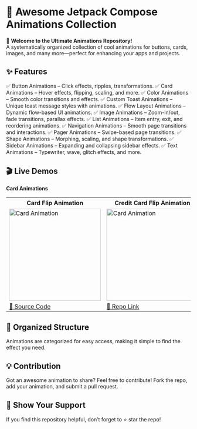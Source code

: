 # 🚀 Awesome Jetpack Compose Animations Collection
🎨 **Welcome to the Ultimate Animations Repository!**<br>
A systematically organized collection of cool animations for buttons, cards, images, and many more—perfect for enhancing your apps and projects.

## ✨ Features
✅ Button Animations – Click effects, ripples, transformations.
✅ Card Animations – Hover effects, flipping, scaling, and more.
✅ Color Animations – Smooth color transitions and effects.
✅ Custom Toast Animations – Unique toast message styles with animations.
✅ Flow Layout Animations – Dynamic flow-based UI animations.
✅ Image Animations – Zoom-in/out, fade transitions, parallax effects.
✅ List Animations – Item entry, exit, and reordering animations.
✅ Navigation Animations – Smooth page transitions and interactions.
✅ Pager Animations – Swipe-based page transitions.
✅ Shape Animations – Morphing, scaling, and shape transformations.
✅ Sidebar Animations – Expanding and collapsing sidebar effects.
✅ Text Animations – Typewriter, wave, glitch effects, and more.

## 🎬 Live Demos  

**Card Animations**
<table>
  <tr>
    <th>Card Flip Animation</th>
    <th>Credit Card Flip Animation</th>
    <th>Dynamic card List Animation</th>
  </tr>

  <tr>
    <td><img src="https://github.com/user-attachments/assets/0dba3a9c-c1d2-4e97-af05-9fa2eb9d4894" alt="Card Animation" width="250"></td>
    <td><img src="https://github.com/user-attachments/assets/d0df4817-d845-44e2-887c-b25db3510db4" alt="Card Animation" width="250"></td>
    <td><img src="https://github.com/user-attachments/assets/1087721f-06a6-44f1-ad52-28bf587ba604" alt="Card Animation" width="250"></td>
  </tr>
  <tr>
    <td><a href="https://github.com/Swapnil-J-Patil/Compose_Animations/blob/master/app/src/main/java/com/example/jetpackcomposeanimations/presentation/card_animations/CardFlipAnimation.kt">🔗 Source Code</a></td>
    <td><a href="https://github.com/Swapnil-J-Patil/CardFlipAnimation">🔗 Repo Link</a></td>
    <td><a href="https://github.com/Swapnil-J-Patil/Compose_Animations/blob/master/app/src/main/java/com/example/jetpackcomposeanimations/presentation/card_animations/DynamicCardListAnimation.kt">🔗 Source Code</a></td>
  </tr>
</table>

## 📂 Organized Structure

Animations are categorized for easy access, making it simple to find the effect you need.

## 💡 Contribution

Got an awesome animation to share? Feel free to contribute! Fork the repo, add your animation, and submit a pull request.

## 🌟 Show Your Support

If you find this repository helpful, don’t forget to ⭐ star the repo!
